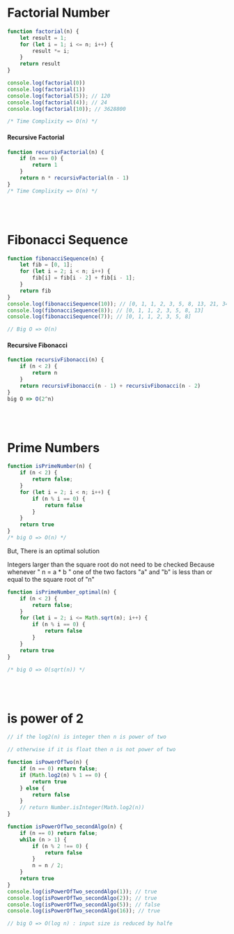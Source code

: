 <style>h1,h2,h3,h4 { border-bottom: 0; } </style>

# Factorial Number

```js
function factorial(n) {
    let result = 1;
    for (let i = 1; i <= n; i++) {
        result *= i;
    }
    return result
}

console.log(factorial(0))
console.log(factorial(1))
console.log(factorial(5)); // 120
console.log(factorial(4)); // 24
console.log(factorial(10)); // 3628800

/* Time Complixity => O(n) */
```

#### Recursive Factorial

```js
function recursivFactorial(n) {
    if (n === 0) {
        return 1
    }
    return n * recursivFactorial(n - 1)
}   
/* Time Complixity => O(n) */
```

<br>
<br>

# Fibonacci Sequence

```js
function fibonacciSequence(n) {
    let fib = [0, 1];
    for (let i = 2; i < n; i++) {
        fib[i] = fib[i - 2] + fib[i - 1];
    }
    return fib
}
console.log(fibonacciSequence(10)); // [0, 1, 1, 2, 3, 5, 8, 13, 21, 34]
console.log(fibonacciSequence(8)); // [0, 1, 1, 2, 3, 5, 8, 13]
console.log(fibonacciSequence(7)); // [0, 1, 1, 2, 3, 5, 8]

// Big O => O(n)
```

#### Recursive Fibonacci

```js
function recursivFibonacci(n) {
    if (n < 2) {
        return n
    }
    return recursivFibonacci(n - 1) + recursivFibonacci(n - 2)
}
big O => O(2^n)
```


<br>
<br>

# Prime Numbers

```js
function isPrimeNumber(n) {
    if (n < 2) {
        return false;
    }
    for (let i = 2; i < n; i++) {
        if (n % i == 0) {
            return false
        }
    }
    return true
}
/* big O => O(n) */
```

But, There is an optimal solution

Integers larger than the square root do not need to be checked Because whenever " n = a * b " one of the two factors "a" and "b" is less than or equal to the square root of "n"

```js
function isPrimeNumber_optimal(n) {
    if (n < 2) {
        return false;
    }
    for (let i = 2; i <= Math.sqrt(n); i++) {
        if (n % i == 0) {
            return false
        }
    }
    return true
}

/* big O => O(sqrt(n)) */
```


<br>
<br>

# is power of 2

```js
// if the log2(n) is integer then n is power of two

// otherwise if it is float then n is not power of two

function isPowerOfTwo(n) {
    if (n == 0) return false;
    if (Math.log2(n) % 1 == 0) {
        return true
    } else {
        return false
    }
    // return Number.isInteger(Math.log2(n))
}
```

```js
function isPowerOfTwo_secondAlgo(n) {
    if (n == 0) return false;
    while (n > 1) {
        if (n % 2 !== 0) {
            return false
        }
        n = n / 2;
    }
    return true
}
console.log(isPowerOfTwo_secondAlgo(1)); // true
console.log(isPowerOfTwo_secondAlgo(2)); // true
console.log(isPowerOfTwo_secondAlgo(5)); // false
console.log(isPowerOfTwo_secondAlgo(16)); // true

// big O => O(log n) : input size is reduced by halfe
```